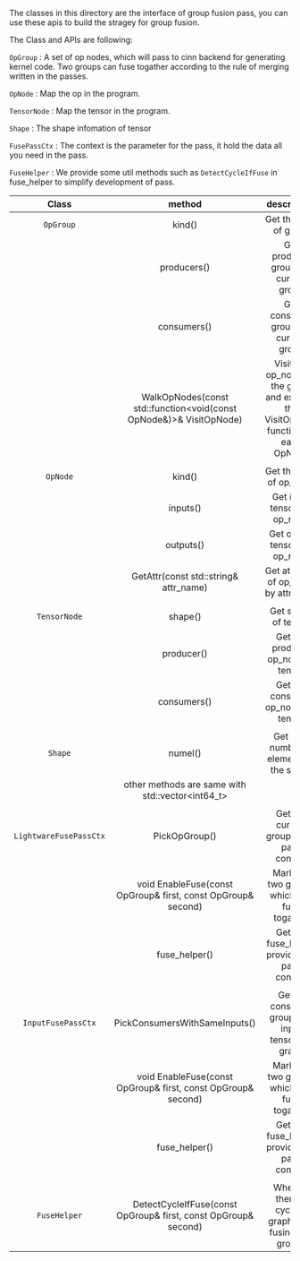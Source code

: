 The classes in this directory are the interface of group fusion pass, you can use these apis to build the stragey for group fusion.

The Class and APIs are following:

`OpGroup` : A set of op nodes, which will pass to cinn backend for generating kernel code. Two groups can fuse togather according to the rule of merging written in the passes.

`OpNode` : Map the op in the program.

`TensorNode` : Map the tensor in the program.

`Shape` : The shape infomation of tensor

`FusePassCtx` : The context is the parameter for the pass, it hold the data all you need in the pass.

`FuseHelper` : We provide some util methods such as `DetectCycleIfFuse` in fuse_helper to simplify development of pass.

| Class      | method | description |
| :--:       | :--: | :--: |
| `OpGroup`  | kind()| Get the Kind of group |
|            | producers()| Get producer groups of current group |
|            | consumers() | Get consumer groups of current group |
|            | WalkOpNodes(const std::function<void(const OpNode&)>& VisitOpNode) | Visit the op_nodes in the group and execute the VisitOpNode function for each OpNode |
|  |  |  |
| `OpNode`   | kind() | Get the Kind of op_node |
|            | inputs() | Get input tensors of op_node |
|            | outputs() | Get output tensors of op_node |
|            | GetAttr(const std::string& attr_name) | Get attribute of op_node by attr name |
|  |  |  |
| `TensorNode` | shape() | Get shape of tensor |
|            | producer() | Get the producer op_node of tensor |
|            | consumers() | Get the consumer op_nodes of tensor |
|  |  |  |
| `Shape`    | numel() | Get total number of elements in the shape |
|            | other methods are same with std::vector<int64_t> | |
|  |  |  |
| `LightwareFusePassCtx` | PickOpGroup() | Get the current group in the pass context |
|                      | void EnableFuse(const OpGroup& first, const OpGroup& second) | Mark the two groups which can fuse togather |
|  | fuse_helper()     | Get the fuse_helper provided by pass context  |
|  |  |  |
| `InputFusePassCtx`   | PickConsumersWithSameInputs() | Get all consumer groups for input tensors of graph |
|                      | void EnableFuse(const OpGroup& first, const OpGroup& second) | Mark the two groups which can fuse togather |
|  | fuse_helper()     | Get the fuse_helper provided by pass context  |
|  |  |  |
| `FuseHelper` | DetectCycleIfFuse(const OpGroup& first, const OpGroup& second) | Whether there is cycle in graph after fusing two groups |
